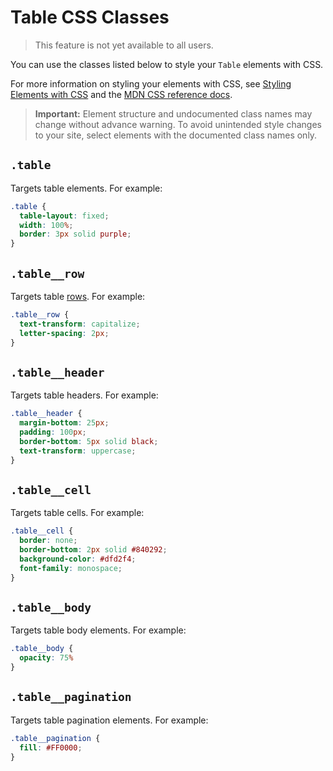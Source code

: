 <!-- This article was published using the Doc Push single-sourcing tool. Any changes to this article MUST be made in the source file. Find it at www.github.com/wix-private/velo-docs.-->

# Table CSS Classes

> This feature is not yet available to all users.

You can use the classes listed below
to style your `Table` elements with CSS.

For more information on styling your elements with CSS, see
[Styling Elements with CSS]($w/styling-elements-with-css) and the
[MDN CSS reference docs](https://developer.mozilla.org/en-US/docs/Learn/CSS).

<blockquote class="important">

__Important:__
Element structure and undocumented class names
may change without advance warning.
To avoid unintended style changes to your site,
select elements with the documented class names only.

</blockquote>

## `.table`

Targets table elements.
For example:

```css
.table {
  table-layout: fixed;
  width: 100%;
  border: 3px solid purple;
}
```

## `.table__row`

Targets table [rows]($w/table/rows).
For example:

```css
.table__row {
  text-transform: capitalize;
  letter-spacing: 2px;
}
```

## `.table__header`

Targets table headers.
For example:

```css
.table__header {
  margin-bottom: 25px;
  padding: 100px;
  border-bottom: 5px solid black;
  text-transform: uppercase;
}
```

## `.table__cell`

Targets table cells.
For example:

```css
.table__cell {
  border: none;
  border-bottom: 2px solid #840292;
  background-color: #dfd2f4;
  font-family: monospace;
}
```

## `.table__body`

Targets table body elements.
For example:

```css
.table__body {
  opacity: 75%
}
```

## `.table__pagination`

Targets table pagination elements.
For example:

```css
.table__pagination {
  fill: #FF0000;
}
```
